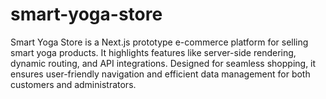 # smart-yoga-store
Smart Yoga Store is a Next.js prototype e-commerce platform for selling smart yoga products. It highlights features like server-side rendering, dynamic routing, and API integrations. Designed for seamless shopping, it ensures user-friendly navigation and efficient data management for both customers and administrators.
